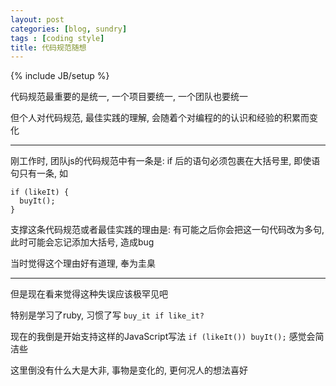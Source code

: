 ```yaml
---
layout: post
categories: [blog, sundry]
tags : [coding style]
title: 代码规范随想
---
```

{% include JB/setup %}


代码规范最重要的是统一, 一个项目要统一, 一个团队也要统一

但个人对代码规范, 最佳实践的理解, 会随着个对编程的的认识和经验的积累而变化

---

刚工作时, 团队js的代码规范中有一条是: if 后的语句必须包裹在大括号里, 即使语句只有一条, 如

    if (likeIt) {
      buyIt();
    }

支撑这条代码规范或者最佳实践的理由是: 有可能之后你会把这一句代码改为多句, 此时可能会忘记添加大括号, 造成bug

当时觉得这个理由好有道理, 奉为圭臬

---

但是现在看来觉得这种失误应该极罕见吧

特别是学习了ruby, 习惯了写 `buy_it if like_it?`

现在的我倒是开始支持这样的JavaScript写法 `if (likeIt()) buyIt();` 感觉会简洁些

这里倒没有什么大是大非, 事物是变化的, 更何况人的想法喜好

